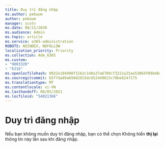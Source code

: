 ```yaml
---
title: Duy trì đăng nhập
ms.author: pebaum
author: pebaum
manager: scotv
ms.date: 08/21/2020
ms.audience: Admin
ms.topic: article
ms.service: o365-administration
ROBOTS: NOINDEX, NOFOLLOW
localization_priority: Priority
ms.collection: Adm_O365
ms.custom:
- "9003320"
- "6216"
ms.openlocfilehash: 0932e184998f31b2c140a37a6709cf3221a25ae53064f09b484836ea4f29c9fb
ms.sourcegitcommit: b5f7da89a650d2915dc652449623c78be6247175
ms.translationtype: MT
ms.contentlocale: vi-VN
ms.lasthandoff: 08/05/2021
ms.locfileid: "54021366"
---
```

# <a name="staying-signed-in"></a>Duy trì đăng nhập

Nếu bạn không muốn duy trì đăng nhập, bạn có thể chọn Không hiển **thị lại** thông tin này lần sau khi đăng nhập.